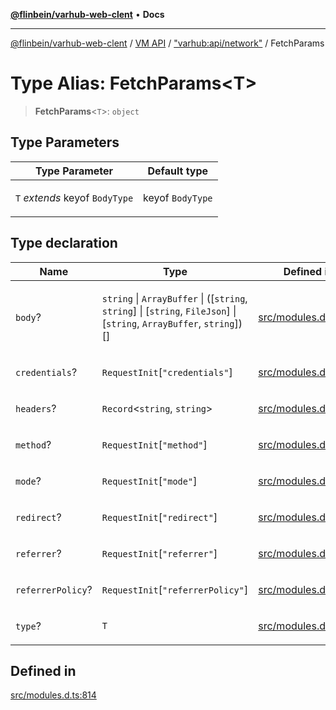 [**@flinbein/varhub-web-clent**](../../../../README.md) • **Docs**

***

[@flinbein/varhub-web-clent](../../../../README.md) / [VM API](../../../README.md) / ["varhub:api/network"](../README.md) / FetchParams

# Type Alias: FetchParams\<T\>

> **FetchParams**\<`T`\>: `object`

## Type Parameters

<table>
<thead>
<tr>
<th>Type Parameter</th>
<th>Default type</th>
</tr>
</thead>
<tbody>
<tr>
<td>

`T` *extends* keyof `BodyType`

</td>
<td>

keyof `BodyType`

</td>
</tr>
</tbody>
</table>

## Type declaration

<table>
<thead>
<tr>
<th>Name</th>
<th>Type</th>
<th>Defined in</th>
</tr>
</thead>
<tbody>
<tr>
<td>

`body`?

</td>
<td>

`string` \| `ArrayBuffer` \| ([`string`, `string`] \| [`string`, `FileJson`] \| [`string`, `ArrayBuffer`, `string`])[]

</td>
<td>

[src/modules.d.ts:818](https://github.com/flinbein/varhub-web-client/blob/aa083d0edbc5407bd7a683b04a67f4c55c217aa3/src/modules.d.ts#L818)

</td>
</tr>
<tr>
<td>

`credentials`?

</td>
<td>

`RequestInit`\[`"credentials"`\]

</td>
<td>

[src/modules.d.ts:820](https://github.com/flinbein/varhub-web-client/blob/aa083d0edbc5407bd7a683b04a67f4c55c217aa3/src/modules.d.ts#L820)

</td>
</tr>
<tr>
<td>

`headers`?

</td>
<td>

`Record`\<`string`, `string`\>

</td>
<td>

[src/modules.d.ts:817](https://github.com/flinbein/varhub-web-client/blob/aa083d0edbc5407bd7a683b04a67f4c55c217aa3/src/modules.d.ts#L817)

</td>
</tr>
<tr>
<td>

`method`?

</td>
<td>

`RequestInit`\[`"method"`\]

</td>
<td>

[src/modules.d.ts:816](https://github.com/flinbein/varhub-web-client/blob/aa083d0edbc5407bd7a683b04a67f4c55c217aa3/src/modules.d.ts#L816)

</td>
</tr>
<tr>
<td>

`mode`?

</td>
<td>

`RequestInit`\[`"mode"`\]

</td>
<td>

[src/modules.d.ts:821](https://github.com/flinbein/varhub-web-client/blob/aa083d0edbc5407bd7a683b04a67f4c55c217aa3/src/modules.d.ts#L821)

</td>
</tr>
<tr>
<td>

`redirect`?

</td>
<td>

`RequestInit`\[`"redirect"`\]

</td>
<td>

[src/modules.d.ts:819](https://github.com/flinbein/varhub-web-client/blob/aa083d0edbc5407bd7a683b04a67f4c55c217aa3/src/modules.d.ts#L819)

</td>
</tr>
<tr>
<td>

`referrer`?

</td>
<td>

`RequestInit`\[`"referrer"`\]

</td>
<td>

[src/modules.d.ts:822](https://github.com/flinbein/varhub-web-client/blob/aa083d0edbc5407bd7a683b04a67f4c55c217aa3/src/modules.d.ts#L822)

</td>
</tr>
<tr>
<td>

`referrerPolicy`?

</td>
<td>

`RequestInit`\[`"referrerPolicy"`\]

</td>
<td>

[src/modules.d.ts:823](https://github.com/flinbein/varhub-web-client/blob/aa083d0edbc5407bd7a683b04a67f4c55c217aa3/src/modules.d.ts#L823)

</td>
</tr>
<tr>
<td>

`type`?

</td>
<td>

`T`

</td>
<td>

[src/modules.d.ts:815](https://github.com/flinbein/varhub-web-client/blob/aa083d0edbc5407bd7a683b04a67f4c55c217aa3/src/modules.d.ts#L815)

</td>
</tr>
</tbody>
</table>

## Defined in

[src/modules.d.ts:814](https://github.com/flinbein/varhub-web-client/blob/aa083d0edbc5407bd7a683b04a67f4c55c217aa3/src/modules.d.ts#L814)
